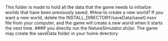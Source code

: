 This folder is made to hold all the data that the game needs to initialize worlds that have been previously saved.
#How to create a new world?
If you want a new world, delete the INSTALL_DIRECTORY/saveData/save0.nssv file from your computer, and the game will
create a new world when it starts the next time.
###If you directly run the NatureSimulator.sh/jar. The game may create the saveData folder in your home directory